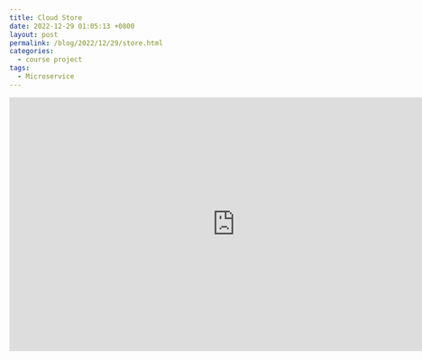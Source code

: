 ```yaml
---
title: Cloud Store
date: 2022-12-29 01:05:13 +0800
layout: post
permalink: /blog/2022/12/29/store.html
categories:
  - course project
tags:
  - Microservice
---
```

<iframe
src="https://www.youtube.com/embed/toVglAX3W1E"
width="800"
height="450"
frameborder="0"
allowfullscreen>
</iframe>
